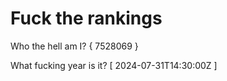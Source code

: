 # Fuck the rankings

Who the hell am I?
{ 7528069 }

What fucking year is it?
[ 2024-07-31T14:30:00Z ]
